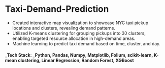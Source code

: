 # Taxi-Demand-Prediction
 - Created interactive map visualization  to showcase NYC taxi pickup locations and clusters, revealing demand patterns.
- Utilized K-means clustering for grouping pickups into 30 clusters, enabling targeted resource allocation in high-demand areas.
- Machine learning to predict taxi demand based on time, cluster, and day.
#### _**Tech Stack:** _Python, Pandas, Numpy, Matplotlib, Folium, scikit-learn, K-mean clustering, Linear Regression, Random Forest, XGBoost 

